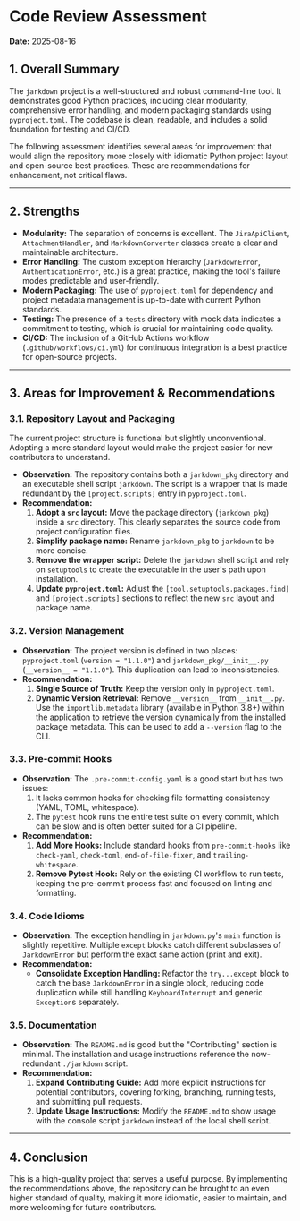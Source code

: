 # Code Review Assessment

**Date:** 2025-08-16

## 1. Overall Summary

The `jarkdown` project is a well-structured and robust command-line tool. It demonstrates good Python practices, including clear modularity, comprehensive error handling, and modern packaging standards using `pyproject.toml`. The codebase is clean, readable, and includes a solid foundation for testing and CI/CD.

The following assessment identifies several areas for improvement that would align the repository more closely with idiomatic Python project layout and open-source best practices. These are recommendations for enhancement, not critical flaws.

---

## 2. Strengths

*   **Modularity:** The separation of concerns is excellent. The `JiraApiClient`, `AttachmentHandler`, and `MarkdownConverter` classes create a clear and maintainable architecture.
*   **Error Handling:** The custom exception hierarchy (`JarkdownError`, `AuthenticationError`, etc.) is a great practice, making the tool's failure modes predictable and user-friendly.
*   **Modern Packaging:** The use of `pyproject.toml` for dependency and project metadata management is up-to-date with current Python standards.
*   **Testing:** The presence of a `tests` directory with mock data indicates a commitment to testing, which is crucial for maintaining code quality.
*   **CI/CD:** The inclusion of a GitHub Actions workflow (`.github/workflows/ci.yml`) for continuous integration is a best practice for open-source projects.

---

## 3. Areas for Improvement & Recommendations

### 3.1. Repository Layout and Packaging

The current project structure is functional but slightly unconventional. Adopting a more standard layout would make the project easier for new contributors to understand.

*   **Observation:** The repository contains both a `jarkdown_pkg` directory and an executable shell script `jarkdown`. The script is a wrapper that is made redundant by the `[project.scripts]` entry in `pyproject.toml`.
*   **Recommendation:**
    1.  **Adopt a `src` layout:** Move the package directory (`jarkdown_pkg`) inside a `src` directory. This clearly separates the source code from project configuration files.
    2.  **Simplify package name:** Rename `jarkdown_pkg` to `jarkdown` to be more concise.
    3.  **Remove the wrapper script:** Delete the `jarkdown` shell script and rely on `setuptools` to create the executable in the user's path upon installation.
    4.  **Update `pyproject.toml`:** Adjust the `[tool.setuptools.packages.find]` and `[project.scripts]` sections to reflect the new `src` layout and package name.

### 3.2. Version Management

*   **Observation:** The project version is defined in two places: `pyproject.toml` (`version = "1.1.0"`) and `jarkdown_pkg/__init__.py` (`__version__ = "1.1.0"`). This duplication can lead to inconsistencies.
*   **Recommendation:**
    1.  **Single Source of Truth:** Keep the version only in `pyproject.toml`.
    2.  **Dynamic Version Retrieval:** Remove `__version__` from `__init__.py`. Use the `importlib.metadata` library (available in Python 3.8+) within the application to retrieve the version dynamically from the installed package metadata. This can be used to add a `--version` flag to the CLI.

### 3.3. Pre-commit Hooks

*   **Observation:** The `.pre-commit-config.yaml` is a good start but has two issues:
    1.  It lacks common hooks for checking file formatting consistency (YAML, TOML, whitespace).
    2.  The `pytest` hook runs the entire test suite on every commit, which can be slow and is often better suited for a CI pipeline.
*   **Recommendation:**
    1.  **Add More Hooks:** Include standard hooks from `pre-commit-hooks` like `check-yaml`, `check-toml`, `end-of-file-fixer`, and `trailing-whitespace`.
    2.  **Remove Pytest Hook:** Rely on the existing CI workflow to run tests, keeping the pre-commit process fast and focused on linting and formatting.

### 3.4. Code Idioms

*   **Observation:** The exception handling in `jarkdown.py`'s `main` function is slightly repetitive. Multiple `except` blocks catch different subclasses of `JarkdownError` but perform the exact same action (print and exit).
*   **Recommendation:**
    *   **Consolidate Exception Handling:** Refactor the `try...except` block to catch the base `JarkdownError` in a single block, reducing code duplication while still handling `KeyboardInterrupt` and generic `Exception`s separately.

### 3.5. Documentation

*   **Observation:** The `README.md` is good but the "Contributing" section is minimal. The installation and usage instructions reference the now-redundant `./jarkdown` script.
*   **Recommendation:**
    1.  **Expand Contributing Guide:** Add more explicit instructions for potential contributors, covering forking, branching, running tests, and submitting pull requests.
    2.  **Update Usage Instructions:** Modify the `README.md` to show usage with the console script `jarkdown` instead of the local shell script.

---

## 4. Conclusion

This is a high-quality project that serves a useful purpose. By implementing the recommendations above, the repository can be brought to an even higher standard of quality, making it more idiomatic, easier to maintain, and more welcoming for future contributors.
